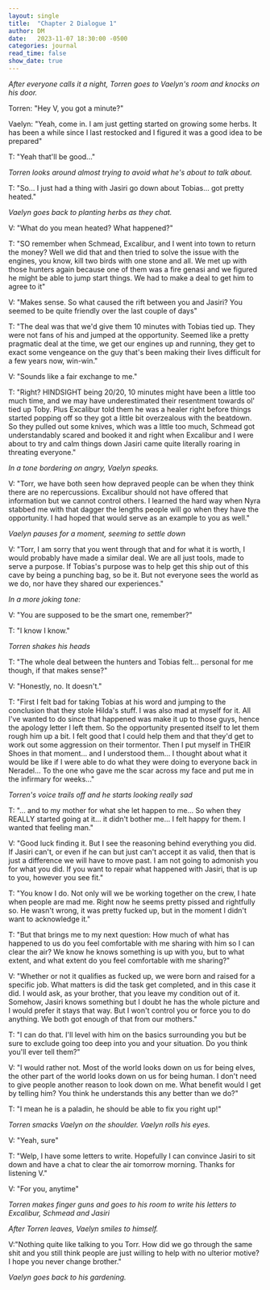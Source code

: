 ```yaml
---
layout: single
title:  "Chapter 2 Dialogue 1"
author: DM
date:   2023-11-07 18:30:00 -0500
categories: journal
read_time: false
show_date: true
---
```


*After everyone calls it a night, Torren goes to Vaelyn's room and knocks on his door.* 

Torren: "Hey V, you got a minute?"

Vaelyn: "Yeah, come in. I am just getting started on growing some herbs. It has been a while since I last restocked and I figured it was a good idea to be prepared"

T: "Yeah that'll be good..." 

*Torren looks around almost trying to avoid what he's about to talk about.*

T: "So... I just had a thing with Jasiri go down about Tobias... got pretty heated."

*Vaelyn goes back to planting herbs as they chat.*

V: "What do you mean heated? What happened?"

T: "SO remember when Schmead, Excalibur, and I went into town to return the money? Well we did that and then tried to solve the issue with the engines, you know, kill two birds with one stone and all. We met up with those hunters again because one of them was a fire genasi and we figured he might be able to jump start things. We had to make a deal to get him to agree to it"

V: "Makes sense. So what caused the rift between you and Jasiri? You seemed to be quite friendly over the last couple of days"

T: "The deal was that we'd give them 10 minutes with Tobias tied up. They were not fans of his and jumped at the opportunity. Seemed like a pretty pragmatic deal at the time, we get our engines up and running, they get to exact some vengeance on the guy that's been making their lives difficult for a few years now, win-win."

V: "Sounds like a fair exchange to me."

T: "Right? HINDSIGHT being 20/20, 10 minutes might have been a little too much time, and we may have underestimated their resentment towards ol' tied up Toby. Plus Excalibur told them he was a healer right before things started popping off so they got a little bit overzealous with the beatdown. So they pulled out some knives, which was a little too much, Schmead got understandably scared and booked it and right when Excalibur and I were about to try and calm things down Jasiri came quite literally roaring in threating everyone."

*In a tone bordering on angry, Vaelyn speaks.*

V: "Torr, we have both seen how depraved people can be when they think there are no repercussions. Excalibur should not have offered that information but we cannot control others. I learned the hard way when Nyra stabbed me with that dagger the lengths people will go when they have the opportunity. I had hoped that would serve as an example to you as well."

*Vaelyn pauses for a moment, seeming to settle down*

V: "Torr, I am sorry that you went through that and for what it is worth, I would probably have made a similar deal. We are all just tools, made to serve a purpose. If Tobias's purpose was to help get this ship out of this cave by being a punching bag, so be it. But not everyone sees the world as we do, nor have they shared our experiences."

*In a more joking tone:*

V: "You are supposed to be the smart one, remember?"

T: "I know I know." 

*Torren shakes his heads*

T: "The whole deal between the hunters and Tobias felt... personal for me though, if that makes sense?" 

V: "Honestly, no. It doesn't."

T: "First I felt bad for taking Tobias at his word and jumping to the conclusion that they stole Hilda's stuff. I was also mad at myself for it. All I've wanted to do since that happened was make it up to those guys, hence the apology letter I left them. So the opportunity presented itself to let them rough him up a bit. I felt good that I could help them and that they'd get to work out some aggression on their tormentor. Then I put myself in THEIR Shoes in that moment... and I understood them... I thought about what it would be like if I were able to do what they were doing to everyone back in Neradel... To the one who gave me the scar across my face and put me in the infirmary for weeks..."

*Torren's voice trails off and he starts looking really sad*

T: "... and to my mother for what she let happen to me... So when they REALLY started going at it... it didn't bother me... I felt happy for them. I wanted that feeling man."

V: "Good luck finding it. But I see the reasoning behind everything you did. If Jasiri can't, or even if he can but just can't accept it as valid, then that is just a difference we will have to move past. I am not going to admonish you for what you did. If you want to repair what happened with Jasiri, that is up to you, however you see fit."

T: "You know I do. Not only will we be working together on the crew, I hate when people are mad me. Right now he seems pretty pissed and rightfully so. He wasn't wrong, it was pretty fucked up, but in the moment I didn't want to acknowledge it."

T: "But that brings me to my next question: How much of what has happened to us do you feel comfortable with me sharing with him so I can clear the air? We know he knows something is up with you, but to what extent, and what extent do you feel comfortable with me sharing?" 

V: "Whether or not it qualifies as fucked up, we were born and raised for a specific job. What matters is did the task get completed, and in this case it did. I would ask, as your brother, that you leave my condition out of it. Somehow, Jasiri knows something but I doubt he has the whole picture and I would prefer it stays that way. But I won't control you or force you to do anything. We both got enough of that from our mothers."

T: "I can do that. I'll level with him on the basics surrounding you but be sure to exclude going too deep into you and your situation. Do you think you'll ever tell them?"

V: "I would rather not. Most of the world looks down on us for being elves, the other part of the world looks down on us for being human. I don't need to give people another reason to look down on me. What benefit would I get by telling him? You think he understands this any better than we do?"

T: "I mean he is a paladin, he should be able to fix you right up!"

*Torren smacks Vaelyn on the shoulder. Vaelyn rolls his eyes.*

V: "Yeah, sure"

T: "Welp, I have some letters to write. Hopefully I can convince Jasiri to sit down and have a chat to clear the air tomorrow morning. Thanks for listening V."

V: "For you, anytime"

*Torren makes finger guns and goes to his room to write his letters to Excalibur, Schmead and Jasiri*

*After Torren leaves, Vaelyn smiles to himself.*

V:"Nothing quite like talking to you Torr. How did we go through the same shit and you still think people are just willing to help with no ulterior motive? I hope you never change brother."

*Vaelyn goes back to his gardening.*